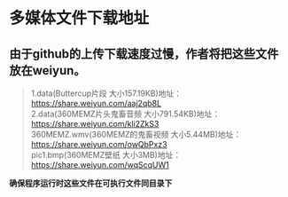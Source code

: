 # 多媒体文件下载地址
## 由于github的上传下载速度过慢，作者将把这些文件放在weiyun。
> 1.data(Buttercup片段 大小157.19KB)地址：https://share.weiyun.com/aaj2qb8L  
> 2.data(360MEMZ片头鬼畜音频 大小791.54KB)地址：https://share.weiyun.com/kli2ZkS3  
> 360MEMZ.wmv(360MEMZ的鬼畜视频 大小5.44MB)地址：https://share.weiyun.com/owQbPxz3  
> pic1.bmp(360MEMZ壁纸 大小3MB)地址：https://share.weiyun.com/wqScqUW1  
  
**确保程序运行时这些文件在可执行文件同目录下**  
